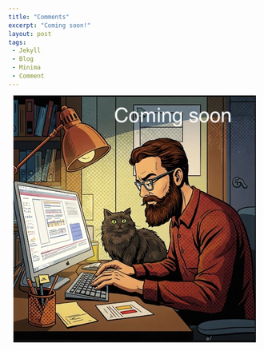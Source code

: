 ```yaml
---
title: "Comments"
excerpt: "Coming soon!"
layout: post
tags:
 - Jekyll
 - Blog
 - Minima
 - Comment
---
```


<p style="text-align:center;">
	<img src="/assets/images/under_construction.jpg" alt="Man and cat at desk writing blog">
</p>
